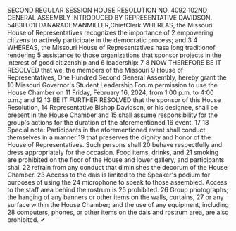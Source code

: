SECOND REGULAR SESSION
HOUSE RESOLUTION NO. 4092
102ND GENERAL ASSEMBLY
INTRODUCED BY REPRESENTATIVE DAVIDSON.
5483H.01I DANARADEMANMILLER,ChiefClerk
WHEREAS, the Missouri House of Representatives recognizes the importance of
2 empowering citizens to actively participate in the democratic process; and
3
4 WHEREAS, the Missouri House of Representatives hasa long traditionof rendering
5 assistance to those organizations that sponsor projects in the interest of good citizenship and
6 leadership:
7
8 NOW THEREFORE BE IT RESOLVED that we, the members of the Missouri
9 House of Representatives, One Hundred Second General Assembly, hereby grant the
10 Missouri Governor's Student Leadership Forum permission to use the House Chamber on
11 Friday, February 16, 2024, from 1:00 p.m. to 4:00 p.m.; and
12
13 BE IT FURTHER RESOLVED that the sponsor of this House Resolution,
14 Representative Bishop Davidson, or his designee, shall be present in the House Chamber and
15 shall assume responsibility for the group's actions for the duration of the aforementioned
16 event.
17
18 Special note: Participants in the aforementioned event shall conduct themselves in a manner
19 that preserves the dignity and honor of the House of Representatives. Such persons shall
20 behave respectfully and dress appropriately for the occasion. Food items, drinks, and
21 smoking are prohibited on the floor of the House and lower gallery, and participants shall
22 refrain from any conduct that diminishes the decorum of the House Chamber.
23 Access to the dais is limited to the Speaker's podium for purposes of using the
24 microphone to speak to those assembled. Access to the staff area behind the rostrum is
25 prohibited.
26 Group photographs; the hanging of any banners or other items on the walls, curtains,
27 or any surface within the House Chamber; and the use of any equipment, including
28 computers, phones, or other items on the dais and rostrum area, are also prohibited.
✔